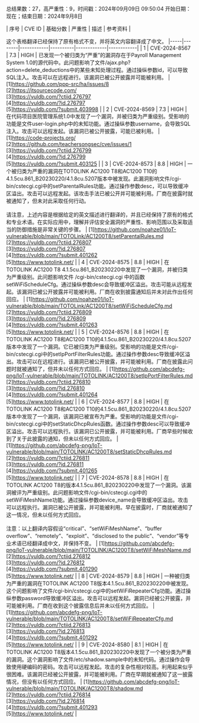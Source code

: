 总结果数：27，高严重性：9，时间戳：2024年09月09日 09:50:04
开始日期：现在；结束日期：2024年9月8日

| 序号 | CVE ID | 基础分数 | 严重性 | 描述 | 参考资料 |

这个表格翻译已经保持了原有格式不变，并将英文内容翻译成了中文。
|-----|--------|------------|----------|-------------|------------|
| 1 | CVE-2024-8567 | 7.3  | HIGH | 已发现一个被归类为“严重”的漏洞存在于Payroll Management System 1.0的源代码中。此问题影响了文件/ajax.php?action=delete_deductions中的某些未知处理过程。通过操纵参数id，可以导致SQL注入。攻击可以在远程进行。该漏洞已被公开披露并可能被利用。 | [1]https://github.com/ppp-src/ha/issues/8<br>[2]https://itsourcecode.com/<br>[3]https://vuldb.com/?ctiid.276797<br>[4]https://vuldb.com/?id.276797<br>[5]https://vuldb.com/?submit.403998 |
| 2 | CVE-2024-8569 | 7.3  | HIGH | 在代码项目医院管理系统1.0中发现了一个漏洞，并被归类为严重级别。受影响的功能是文件user-login.php中的未知功能。通过操纵参数username，会导致SQL注入。攻击可以远程发起。该漏洞已被公开披露，可能已被利用。 | [1]https://code-projects.org/<br>[2]https://github.com/teachersongsec/cve/issues/1<br>[3]https://vuldb.com/?ctiid.276799<br>[4]https://vuldb.com/?id.276799<br>[5]https://vuldb.com/?submit.403125 |
| 3 | CVE-2024-8573 | 8.8  | HIGH | 一个被归类为严重的漏洞在TOTOLINK AC1200 T8和AC1200 T10的4.1.5cu.861_B20230220/4.1.8cu.5207版本中被发现。此漏洞影响文件/cgi-bin/cstecgi.cgi中的setParentalRules功能。通过操作参数desc，可以导致缓冲区溢出。攻击可以远程发起。该攻击手法已被公开并可能被利用。厂商在披露时就被通知了，但未对此采取任何行动。<br><br>请注意，上述内容是根据给定的英文描述进行翻译的，并且已经保持了原有的格式和专业术语。在实际应用中，理解并评估安全漏洞的严重性、影响范围以及采取适当的防御措施是非常关键的步骤。 | [1]https://github.com/noahze01/IoT-vulnerable/blob/main/TOTOLink/AC1200T8/setParentalRules.md<br>[2]https://vuldb.com/?ctiid.276807<br>[3]https://vuldb.com/?id.276807<br>[4]https://vuldb.com/?submit.401262<br>[5]https://www.totolink.net/ |
| 4 | CVE-2024-8575 | 8.8  | HIGH | 在TOTOLINK AC1200 T8 4.1.5cu.861_B20230220中发现了一个漏洞，并被归类为严重级别。此问题影响文件 /cgi-bin/cstecgi.cgi 中的函数setWiFiScheduleCfg。通过操纵参数desc会导致缓冲区溢出。攻击可能从远程发起。该漏洞已被公开披露并可能被利用。厂商在收到披露通知后并未对此作出任何回应。 | [1]https://github.com/noahze01/IoT-vulnerable/blob/main/TOTOLink/AC1200T8/setWiFiScheduleCfg.md<br>[2]https://vuldb.com/?ctiid.276809<br>[3]https://vuldb.com/?id.276809<br>[4]https://vuldb.com/?submit.401263<br>[5]https://www.totolink.net/ |
| 5 | CVE-2024-8576 | 8.8  | HIGH | 在TOTOLINK AC1200 T8和AC1200 T10的4.1.5cu.861_B20230220/4.1.8cu.5207版本中发现了一个漏洞。它已被归类为严重级别。受影响的功能是文件/cgi-bin/cstecgi.cgi中的setIpPortFilterRules功能。通过操作参数desc导致缓冲区溢出。攻击可以在远程进行。该漏洞已被公开披露，并可能被利用。厂商在披露此问题时就被通知了，但并未以任何方式回应。 | [1]https://github.com/abcdefg-png/IoT-vulnerable/blob/main/TOTOLINK/AC1200T8/setIpPortFilterRules.md<br>[2]https://vuldb.com/?ctiid.276810<br>[3]https://vuldb.com/?id.276810<br>[4]https://vuldb.com/?submit.401264<br>[5]https://www.totolink.net/ |
| 6 | CVE-2024-8577 | 8.8  | HIGH | 在TOTOLINK AC1200 T8和AC1200 T10的4.1.5cu.861_B20230220/4.1.8cu.5207版本中发现了一个漏洞，该漏洞已被宣布为严重。受影响的功能是文件/cgi-bin/cstecgi.cgi中的setStaticDhcpRules函数。通过操作参数desc可以导致缓冲区溢出。攻击可以远程执行。该漏洞已公开披露，并可能被利用。厂商早些时候收到了关于此披露的通知，但未以任何方式回应。 | [1]https://github.com/abcdefg-png/IoT-vulnerable/blob/main/TOTOLINK/AC1200T8/setStaticDhcpRules.md<br>[2]https://vuldb.com/?ctiid.276811<br>[3]https://vuldb.com/?id.276811<br>[4]https://vuldb.com/?submit.401265<br>[5]https://www.totolink.net/ |
| 7 | CVE-2024-8578 | 8.8  | HIGH | 在TOTOLINK AC1200 T8的版本4.1.5cu.861_B20230220中发现了一个漏洞。该漏洞被评为严重级别。此问题影响文件/cgi-bin/cstecgi.cgi中的setWiFiMeshName功能。通过操纵参数device_name会导致缓冲区溢出。攻击可以远程执行。漏洞已被公开披露，并可能被利用。早在披露时，厂商就被通知了这一情况，但未以任何方式回应。<br><br>注意：以上翻译内容假设“critical”、“setWiFiMeshName”、“buffer overflow”、“remotely”、“exploit”、“disclosed to the public”、“vendor”等专业术语已经翻译成中文，并保持不变。 | [1]https://github.com/abcdefg-png/IoT-vulnerable/blob/main/TOTOLINK/AC1200T8/setWiFiMeshName.md<br>[2]https://vuldb.com/?ctiid.276812<br>[3]https://vuldb.com/?id.276812<br>[4]https://vuldb.com/?submit.401290<br>[5]https://www.totolink.net/ |
| 8 | CVE-2024-8579 | 8.8  | HIGH | 一种被归类为严重的漏洞在TOTOLINK AC1200 T8版本4.1.5cu.861_B20230220中被发现。这个问题影响了文件/cgi-bin/cstecgi.cgi中的setWiFiRepeaterCfg功能。通过操纵参数password导致缓冲区溢出。攻击可以远程发起。漏洞已经被公开披露，并可能被利用。厂商在收到这个披露信息后并未以任何方式回应。 | [1]https://github.com/abcdefg-png/IoT-vulnerable/blob/main/TOTOLINK/AC1200T8/setWiFiRepeaterCfg.md<br>[2]https://vuldb.com/?ctiid.276813<br>[3]https://vuldb.com/?id.276813<br>[4]https://vuldb.com/?submit.401292<br>[5]https://www.totolink.net/ |
| 9 | CVE-2024-8580 | 8.1  | HIGH | 在TOTOLINK AC1200 T8版本4.1.5cu.861_B20230220中发现了一个被分类为严重的漏洞。这个漏洞影响了文件/etc/shadow.sample中的未知代码。通过操作会导致使用硬编码的密码。攻击可以远程发起。攻击的复杂性相对较高。利用起来似乎很困难。该漏洞已经被公开披露，并可能被利用。厂商在早期就被通知了这一披露情况，但没有以任何方式回应。 | [1]https://github.com/abcdefg-png/IoT-vulnerable/blob/main/TOTOLINK/AC1200T8/shadow.md<br>[2]https://vuldb.com/?ctiid.276814<br>[3]https://vuldb.com/?id.276814<br>[4]https://vuldb.com/?submit.401293<br>[5]https://www.totolink.net/ |
